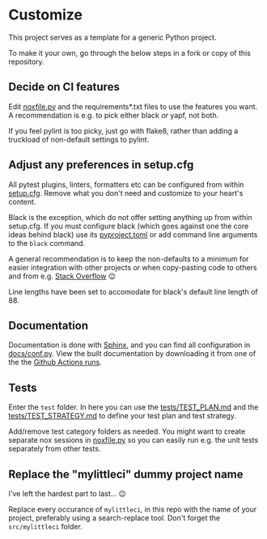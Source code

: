 # Customize

This project serves as a template for a generic Python project.

To make it your own, go through the below steps in a fork or copy of this repository.

## Decide on CI features

Edit [noxfile.py](noxfile.py) and the requirements*.txt files to use the features you want. A recommendation is e.g. to pick either black _or_ yapf, not both.

If you feel pylint is too picky, just go with flake8, rather than adding a truckload of non-default settings to pylint.

## Adjust any preferences in setup.cfg

All pytest plugins, linters, formatters etc can be configured from within [setup.cfg](setup.cfg). Remove what you don't need and customize to your heart's content.

Black is the exception, which do not offer setting anything up from within setup.cfg. If you must configure black (which goes against one the core ideas behind black) use its [pyproject.toml](https://github.com/psf/black#pyprojecttoml) or add command line arguments to the `black` command.

A general recommendation is to keep the non-defaults to a minimum for easier integration with other projects or when copy-pasting code to others and from e.g. [Stack Overflow](https://stackoverflow.com) :wink:

Line lengths have been set to accomodate for black's default line length of 88.

## Documentation

Documentation is done with [Sphinx](https://www.sphinx-doc.org/en/master/), and you can find all configuration in [docs/conf.py](docs/conf.py). View the built documentation by downloading it from one of the the [Github Actions runs](https://github.com/fredrikaverpil/mylittleci/actions?query=workflow%3Amylittleci).

## Tests

Enter the `test` folder. In here you can use the [tests/TEST_PLAN.md](tests/TEST_PLAN.md) and the [tests/TEST_STRATEGY.md](tests/TEST_STRATEGY.md) to define your test plan and test strategy.

Add/remove test category folders as needed. You might want to create separate nox sessions in [noxfile.py](noxfile.py) so you can easily run e.g. the unit tests separately from other tests.

## Replace the "mylittleci" dummy project name

I've left the hardest part to last... :wink:

Replace every occurance of `mylittleci`, in this repo with the name of your project, preferably using a search-replace tool. Don't forget the `src/mylittleci` folder.
